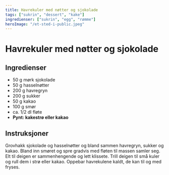 ```yaml
---
title: Havrekuler med nøtter og sjokolade
tags: ["sukrin", "dessert", "kake"]
ingredienser: ["sukrin", "egg", "rømme"]
heroImage: "/et-sted-i-public.jpeg"
---
```


# Havrekuler med nøtter og sjokolade

## Ingredienser

- 50 g mørk sjokolade
- 50 g hasselnøtter
- 200 g havregryn
- 200 g sukker
- 50 g kakao
- 100 g smør
- ca. 1/2 dl fløte
- **Pynt: kakestrø eller kakao**

## Instruksjoner

Grovhakk sjokolade og hasselnøtter og bland sammen havregryn, sukker og kakao. Bland inn smøret og spre gradvis med fløten til massen samler seg. Elt til deigen er sammenhengende og lett klissete. Trill deigen til små kuler og rull dem i strø eller kakao. Oppebar havrekulene kaldt, de kan til og med fryses.
